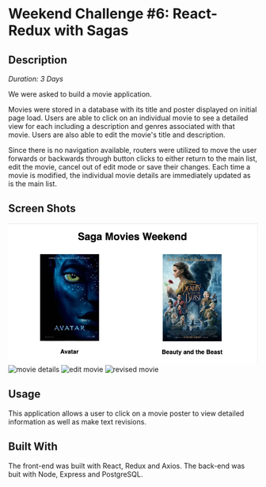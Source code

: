 # Weekend Challenge #6: React-Redux with Sagas

## Description

*Duration: 3 Days*

We were asked to build a movie application. 

Movies were stored in a database with its title and poster displayed on initial page load. Users are able to click on an individual movie to see a detailed view for each including a description and genres associated with that movie. Users are also able to edit the movie's title and description.

Since there is no navigation available, routers were utilized to move the user forwards or backwards through button clicks to either return to the main list, edit the movie, cancel out of edit mode or save their changes. Each time a movie is modified, the individual movie details are immediately updated as is the main list.

## Screen Shots

![main display](/wireframes/main-display.png)
![movie details](/wireframe/move-details.png)
![edit movie](/wireframe/edit-movie.png)
![revised movie](/wireframe/revised-movie.png)

## Usage

This application allows a user to click on a movie poster to view detailed information as well as make text revisions.

## Built With

The front-end was built with React, Redux and Axios. The back-end was buit with Node, Express and PostgreSQL.

